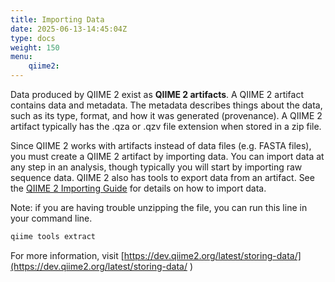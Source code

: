 ```yaml
---
title: Importing Data
date: 2025-06-13-14:45:04Z
type: docs 
weight: 150
menu: 
    qiime2:
---
```


Data produced by QIIME 2 exist as **QIIME 2 artifacts**. A QIIME 2 artifact contains data and metadata. The metadata describes things about the data, such as its type, format, and how it was generated (provenance). A QIIME 2 artifact typically has the .qza or .qzv file extension when stored in a zip file.

Since QIIME 2 works with artifacts instead of data files (e.g. FASTA files), you must create a QIIME 2 artifact by importing data. You can import data at any step in an analysis, though typically you will start by importing raw sequence data. QIIME 2 also has tools to export data from an artifact. See the [QIIME 2 Importing Guide](https://docs.qiime2.org/2022.8/tutorials/importing/) for details on how to import data.

Note: if you are having trouble unzipping the file, you can run this line in your command line.
```bash
qiime tools extract
```

For more information, visit [https://dev.qiime2.org/latest/storing-data/](https://dev.qiime2.org/latest/storing-data/
)
